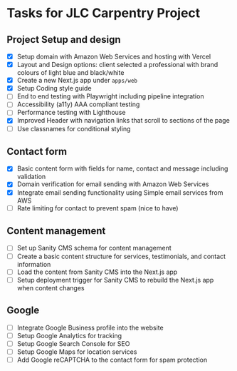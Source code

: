 # Tasks for JLC Carpentry Project

## Project Setup and design

- [x] Setup domain with Amazon Web Services and hosting with Vercel
- [x] Layout and Design options: client selected a professional with brand colours of light blue and black/white
- [x] Create a new Next.js app under `apps/web`
- [x] Setup Coding style guide
- [ ] End to end testing with Playwright including pipeline integration
- [ ] Accessibility (a11y) AAA compliant testing
- [ ] Performance testing with Lighthouse
- [x] Improved Header with navigation links that scroll to sections of the page
- [ ] Use classnames for conditional styling

## Contact form

- [x] Basic content form with fields for name, contact and message including validation
- [x] Domain verification for email sending with Amazon Web Services
- [x] Integrate email sending functionality using Simple email services from AWS
- [ ] Rate limiting for contact to prevent spam (nice to have)

## Content management

- [ ] Set up Sanity CMS schema for content management
- [ ] Create a basic content structure for services, testimonials, and contact information
- [ ] Load the content from Sanity CMS into the Next.js app
- [ ] Setup deployment trigger for Sanity CMS to rebuild the Next.js app when content changes

## Google

- [ ] Integrate Google Business profile into the website
- [ ] Setup Google Analytics for tracking
- [ ] Setup Google Search Console for SEO
- [ ] Setup Google Maps for location services
- [ ] Add Google reCAPTCHA to the contact form for spam protection
